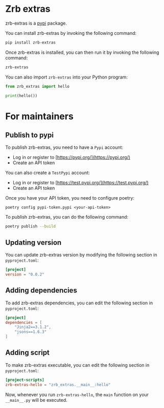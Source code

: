 # Zrb extras

zrb-extras is a [pypi](https://pypi.org) package.

You can install zrb-extras by invoking the following command:

```bash
pip install zrb-extras
```

Once zrb-extras is installed, you can then run it by invoking the following command:

```bash
zrb-extras
```

You can also import `zrb-extras` into your Python program:

```python
from zrb_extras import hello

print(hello())
```


# For maintainers

## Publish to pypi

To publish zrb-extras, you need to have a `Pypi` account:

- Log in or register to [https://pypi.org/](https://pypi.org/)
- Create an API token

You can also create a `TestPypi` account:

- Log in or register to [https://test.pypi.org/](https://test.pypi.org/)
- Create an API token

Once you have your API token, you need to configure poetry:

```
poetry config pypi-token.pypi <your-api-token>
```

To publish zrb-extras, you can do the following command:

```bash
poetry publish --build
```

## Updating version

You can update zrb-extras version by modifying the following section in `pyproject.toml`:

```toml
[project]
version = "0.0.2"
```

## Adding dependencies

To add zrb-extras dependencies, you can edit the following section in `pyproject.toml`:

```toml
[project]
dependencies = [
    "Jinja2==3.1.2",
    "jsons==1.6.3"
]
```

## Adding script

To make zrb-extras executable, you can edit the following section in `pyproject.toml`:

```toml
[project-scripts]
zrb-extras-hello = "zrb_extras.__main__:hello"
```

Now, whenever you run `zrb-extras-hello`, the `main` function on your `__main__.py` will be executed.
